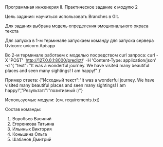 Программная инженерия II. Практическое задание к модулю 2

Цель задания: научиться использовать Branches в Git.

Для задания выбрана модель определения эмоционального окраса текста 

Для запуска в 1-м терминале запускаем команду для запуска сервера Uvicorn: uvicorn Api:app

Во 2-м терминале работаем с моделью посредством curl запроса: curl -X 'POST' 'http://127.0.0.1:8000/predict/' -H 'Content-Type: application/json' -d '{ "text": "It was a wonderful journey. We have visited many beautiful places and seen many sightings! I am happy!" }'

Пример ответа: {"Исходный текст":"It was a wonderful journey. We have visited many beautiful places and seen many sightings! I am happy!","Результат:":"позитивный :)"}

Используемые модули: (см. requirements.txt)

Состав команды:
1. Воробьев Василий
2. Егоренкова Татьяна
3. Ильиных Виктория
4. Коньшина Ольга
5. Шабанов Дмитрий

